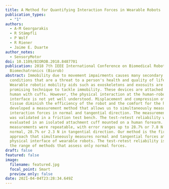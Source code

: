 ```yaml
---
title: A Method for Quantifying Interaction Forces in Wearable Robots
publication_types:
  - "1"
authors:
  - A-M Georgarakis
  - R Stämpfli
  - P Wolf
  - R Riener
  - Jaime E. Duarte
author_notes:
  - SensoryMotor
doi: 10.1109/BIOROB.2018.8487701
publication: 2018 7th IEEE International Conference on Biomedical Robotics and
  Biomechatronics (Biorob)
abstract: Immobility due to movement impairments causes many secondary
  conditions that are a threat to a person's health and quality of life.
  Wearable robotic mobility aids such as exoskeletons and exosuits are a
  promising technique to tackle immobility. These devices are attached to the
  human with cuffs. However, the physical interaction at the human-robot
  interface is not yet well understood. Misplacement and compression of soft
  tissue diminish the efficiency of the robot and the comfort for the human. We
  developed a measurement method that allows us to simultaneously measure cuff
  interaction forces in normal and tangential direction. The measurement setup
  was validated in a friction test bench. The test-retest reliability was
  evaluated in an isolated attachment cuff mounted on a human forearm. Force
  measurements were repeatable, with error ranges up to 28.7% or 7.8 N in
  normal, 28.7% or 2.3 N in tangential direction. Our method is the first
  approach that simultaneously measures normal and tangential forces at the
  physical interface of wearable robots. The test-retest reliability is within
  the range of methods that assess only normal forces.
draft: false
featured: false
image:
  filename: featured.jpg
  focal_point: Smart
  preview_only: false
date: 2021-04-04T23:28:34.649Z
---
```

